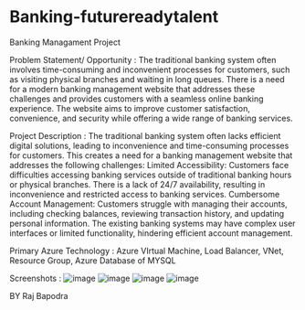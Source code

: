 # Banking-futurereadytalent
 Banking Managament Project


Problem Statement/ Opportunity : 
The traditional banking system often involves time-consuming and inconvenient processes for customers, such as visiting physical branches and waiting in long queues. There is a need for a modern banking management website that addresses these challenges and provides customers with a seamless online banking experience. The website aims to improve customer satisfaction, convenience, and security while offering a wide range of banking services. 


Project Description : 
The traditional banking system often lacks efficient digital solutions, leading to inconvenience and time-consuming processes for customers. This creates a need for a banking management website that addresses the following challenges:
Limited Accessibility: Customers face difficulties accessing banking services outside of traditional banking hours or physical branches. There is a lack of 24/7 availability, resulting in inconvenience and restricted access to banking services.
Cumbersome Account Management: Customers struggle with managing their accounts, including checking balances, reviewing transaction history, and updating personal information. The existing banking systems may have complex user interfaces or limited functionality, hindering efficient account management.


Primary Azure Technology :
Azure VIrtual Machine, Load Balancer, VNet, Resource Group, Azure Database of MYSQL

Screenshots : 
![image](https://github.com/HARSHALJETHWA19/Banking-futurereadytalent/assets/89203079/cc2a90eb-6b7c-4e6d-8b3b-5327850e38b5)
![image](https://github.com/HARSHALJETHWA19/Banking-futurereadytalent/assets/89203079/58c2ad51-d54d-40cd-9a05-c77f011051f2)
![image](https://github.com/HARSHALJETHWA19/Banking-futurereadytalent/assets/89203079/6b14e719-294f-4080-853f-3541e4fbabdf)
![image](https://github.com/HARSHALJETHWA19/Banking-futurereadytalent/assets/89203079/1e9b2c4d-70dd-4f8b-ac96-a44f50f555da)


BY Raj Bapodra

